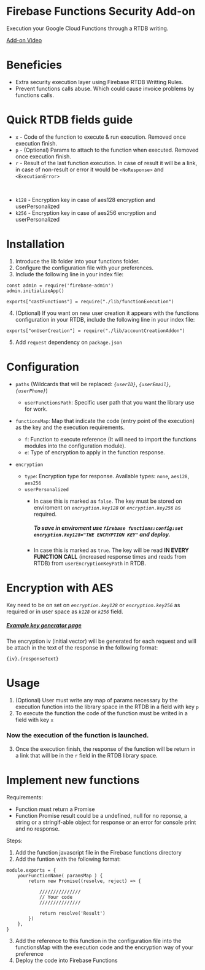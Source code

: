 # Firebase Functions Security Add-on
Execution your Google Cloud Functions through a RTDB writing.

[Add-on Video](https://youtu.be/QUoi1udKFrw)

# Beneficies
- Extra security execution layer using Firebase RTDB Writting Rules.
- Prevent functions calls abuse. Which could cause invoice problems by functions calls.

# Quick RTDB fields guide
- `x` - Code of the function to execute & run execution. Removed once execution finish.
- `p` - (Optional) Params to attach to the function when executed. Removed once execution finish.
- `r` - Result of the last function execution. In case of result it will be a link, in case of non-result or error it would be `<NoResponse>` and `<ExecutionError>`

<br>

- `k128` - Encryption key in case of aes128 encryption and userPersonalized
- `k256` - Encryption key in case of aes256 encryption and userPersonalized


# Installation

1. Introduce the lib folder into your functions folder.
2. Configure the configuration file with your preferences.
3. Include the following line in your index file:
```
const admin = require('firebase-admin')
admin.initializeApp()

exports["castFunctions"] = require("./lib/functionExecution")
```
4. (Optional) If you want on new user creation it appears with the functions configuration in your RTDB, include the following line in your index file:
```
exports["onUserCreation"] = require("./lib/accountCreationAddon")
```
5. Add `request` dependency on `package.json`


# Configuration
- `paths` (Wildcards that will be replaced: _`{userID}`_, _`{userEmail}`_, _`{userPhone}`_)
    - `userFunctionsPath`: Specific user path that you want the library use for work.

- `functionsMap`: Map that indicate the code (entry point of the execution) as the key and the execution requirements.
    - `f`: Function to execute reference (It will need to import the functions modules into the configuration module).
    - `e`: Type of encryption to apply in the function response.

- `encryption`
    - `type`: Encryption type for response. Available types: `none`, `aes128`, `aes256`
    - `userPersonalized`
        - In case this is marked as `false`. The key must be stored on enviroment on _`encryption.key128`_ or _`encryption.key256`_ as required.
            ##### To save in enviroment use `firebase functions:config:set encryption.key128="THE ENCRYPTION KEY"` and deploy.

        - In case this is marked as `true`. The key will be read **IN EVERY FUNCTION CALL** (increased response times and reads from RTDB) from `userEncryptionKeyPath` in RTDB.

# Encryption with AES
Key need to be on set on _`encryption.key128`_ or _`encryption.key256`_ as required or in user space as _`k128`_ or _`k256`_ field.

##### [Example key generator page](https://www.allkeysgenerator.com/Random/Security-Encryption-Key-Generator.aspx)

The encryption iv (initial vector) will be generated for each request and will be attach in the text of the response in the following format: 

```
{iv}.{responseText}
```

# Usage
1. (Optional) User must write any map of params necessary by the execution function into the library space in the RTDB in a field with key `p`
2. To execute the function the code of the function must be writed in a field with key `x`

### Now the execution of the function is launched.

3. Once the execution finish, the response of the function will be return in a link that will be in the `r` field in the RTDB library space.

# Implement new functions
Requirements:
- Function must return a Promise
- Function Promise result could be a undefined, null for no reponse, a string or a stringif-able object for response or an error for console print and no response.

Steps:
1. Add the function javascript file in the Firebase functions directory
2. Add the funtion with the following format:
```
module.exports = {
	yourFunctionName( paramsMap ) {
		return new Promise((resolve, reject) => {

            ///////////////
            // Your code
            ///////////////

			return resolve('Result')
		})
	},
}
```
3. Add the reference to this function in the configuration file into the functionsMap with the execution code and the encryption way of your preference
4. Deploy the code into Firebase Functions

